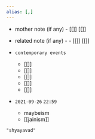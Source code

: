```yaml
---
alias: [,]
---
```

- mother note (if any)
		- [[]] [[]]
- related note (if any) -
		- [[]] [[]]
- `contemporary events`
	- [[]]
	- [[]]
	- [[]]
	- [[]]
	- [[]]

- `2021-09-26`  `22:59`
	- maybeism
	- [[jainism]]

```query
"shyayavad"
```